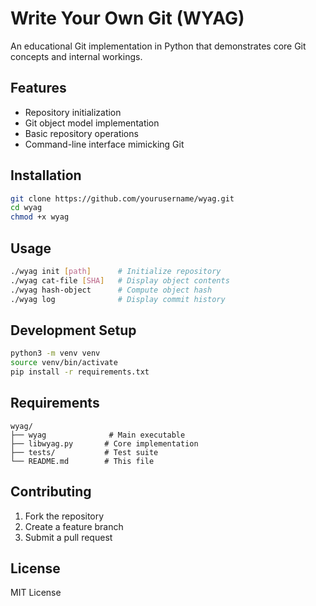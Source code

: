 # Write Your Own Git (WYAG)

An educational Git implementation in Python that demonstrates core Git concepts and internal workings.

## Features

- Repository initialization
- Git object model implementation
- Basic repository operations
- Command-line interface mimicking Git

## Installation

```bash
git clone https://github.com/yourusername/wyag.git
cd wyag
chmod +x wyag
```

## Usage

```bash
./wyag init [path]      # Initialize repository
./wyag cat-file [SHA]   # Display object contents
./wyag hash-object      # Compute object hash
./wyag log              # Display commit history
```

## Development Setup

```bash
python3 -m venv venv
source venv/bin/activate
pip install -r requirements.txt
```

## Requirements

```
wyag/
├── wyag              # Main executable
├── libwyag.py       # Core implementation
├── tests/           # Test suite
└── README.md        # This file
```

## Contributing

1. Fork the repository
2. Create a feature branch
3. Submit a pull request

## License

MIT License

